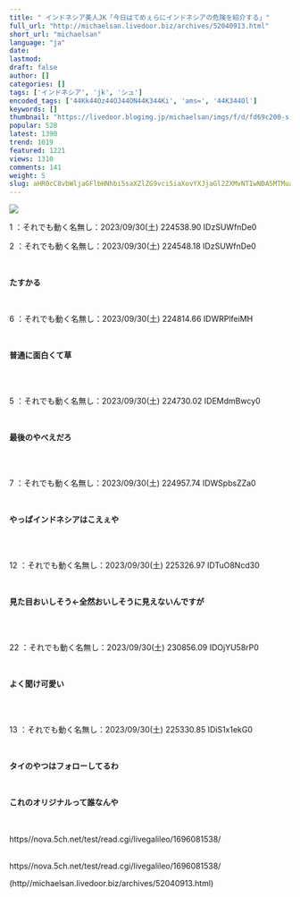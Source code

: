 ```yaml
---
title: " インドネシア美人JK「今日はてめぇらにインドネシアの危険を紹介する」"
full_url: "http://michaelsan.livedoor.biz/archives/52040913.html"
short_url: "michaelsan"
language: "ja"
date: 
lastmod: 
draft: false
author: []
categories: []
tags: ['インドネシア', 'jk', 'シュ']
encoded_tags: ['44Kk44Oz44OJ44ON44K344Ki', 'ams=', '44K344Ol']
keywords: []
thumbnail: "https://livedoor.blogimg.jp/michaelsan/imgs/f/d/fd69c200-s.jpg"
popular: 528
latest: 1390
trend: 1019
featured: 1221
views: 1310
comments: 141
weight: 5
slug: aHR0cC8vbWljaGFlbHNhbi5saXZlZG9vci5iaXovYXJjaGl2ZXMvNTIwNDA5MTMuaHRtbA==
---
```


![](https://livedoor.blogimg.jp/michaelsan/imgs/f/d/fd69c200-s.jpg)

<div><p>1 ：それでも動く名無し：2023/09/30(土) 224538.90 IDzSUWfnDe0</p><p>2 ：それでも動く名無し：2023/09/30(土) 224548.18 IDzSUWfnDe0</p><br><b><p>たすかる </p></b><br><p>6 ：それでも動く名無し：2023/09/30(土) 224814.66 IDWRPlfeiMH</p><br><b><p>普通に面白くて草 </p><br></b><br><p>5 ：それでも動く名無し：2023/09/30(土) 224730.02 IDEMdmBwcy0</p><br><b><p>最後のやべえだろ </p><br></b><br><p>7 ：それでも動く名無し：2023/09/30(土) 224957.74 IDWSpbsZZa0</p><br><b><p>やっぱインドネシアはこえぇや </p><br></b><br><p>12 ：それでも動く名無し：2023/09/30(土) 225326.97 IDTuO8Ncd30</p><br><b><p>見た目おいしそう←全然おいしそうに見えないんですが <br></p><br></b><br><p>22 ：それでも動く名無し：2023/09/30(土) 230856.09 IDOjYU58rP0</p><br><b><p>よく聞け可愛い </p><br></b><br><p>13 ：それでも動く名無し：2023/09/30(土) 225330.85 IDiS1x1ekG0</p><br><p><b><p>タイのやつはフォローしてるわ</p></b></p><p><b><p><br></p></b></p><b><p>これのオリジナルって誰なんや </p></b><br> <br>https//nova.5ch.net/test/read.cgi/livegalileo/1696081538/<br><br clear='all'> <p id='a6850dc6aefc0d5bbff2bea180d92d89'> </p> <p id='a6850dc6aefc0d5bbff2bea180d92d89'> </p> <p class='alistcloud-container-6795'></p> <p>https//nova.5ch.net/test/read.cgi/livegalileo/1696081538/</p></div>

(http//michaelsan.livedoor.biz/archives/52040913.html)
